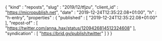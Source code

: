 {
  "kind" : "reposts",
  "slug" : "2019/12/tfjzu",
  "client_id" : "https://micropublish.net",
  "date" : "2019-12-24T12:35:22.08+01:00",
  "h" : "h-entry",
  "properties" : {
    "published" : [ "2019-12-24T12:35:22.08+01:00" ],
    "repost-of" : [ "https://twitter.com/anna_hax/status/1209426814512324608" ],
    "syndication" : [ "https://brid.gy/publish/twitter" ]
  }
}
